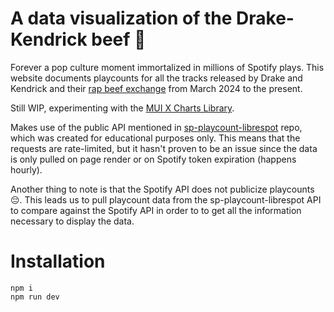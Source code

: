 # A data visualization of the Drake-Kendrick beef 🥩
Forever a pop culture moment immortalized in millions of Spotify plays. This website documents playcounts for all the tracks released by Drake and Kendrick and their [rap beef exchange](https://en.wikipedia.org/wiki/Drake%E2%80%93Kendrick_Lamar_feud) from March 2024 to the present.

Still WIP, experimenting with the [MUI X Charts Library](https://mui.com/x/react-charts/getting-started/). 

Makes use of the public API mentioned in [sp-playcount-librespot](https://github.com/entriphy/sp-playcount-librespot?tab=readme-ov-file) repo, which was created for educational purposes only. This means that the requests are rate-limited, but it hasn't proven to be an issue since the data is only pulled on page render or on Spotify token expiration (happens hourly).

Another thing to note is that the Spotify API does not publicize playcounts 😔. This leads us to pull playcount data from the sp-playcount-librespot API to compare against the Spotify API in order to to get all the information necessary to display the data.

# Installation
```
npm i
npm run dev
```
